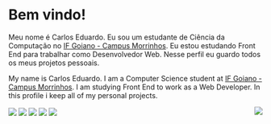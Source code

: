 # Bem vindo!

Meu nome é Carlos Eduardo. Eu sou um estudante de Ciência da Computação no [IF Goiano - Campus Morrinhos](https://www.ifgoiano.edu.br/home/index.php/morrinhos). Eu estou estudando Front End para trabalhar como Desenvolvedor Web. Nesse perfil eu guardo todos os meus projetos pessoais. 

My name is Carlos Eduardo. I am a Computer Science student at [IF Goiano - Campus Morrinhos](https://www.ifgoiano.edu.br/home/index.php/morrinhos). I am studying Front End to work as a Web Developer. In this profile i keep all of my personal projects.

<a href="https://github.com/CarlosERM/github-readme-stats">
  <img align="right" src="https://github-readme-stats.vercel.app/api?username=CarlosERM&show_icons=true&theme=tokyonight" />
</a>

<a href="https://www.instagram.com/carloseduardormiranda/"><img align="center" src="https://img.shields.io/badge/Instagram-E4405F?style=for-the-badge&logo=instagram&logoColor=white"></a> <a href="https://www.linkedin.com/in/carlos-eduardo-rocha-miranda-a11603211/"><img align="center" src="https://img.shields.io/badge/LinkedIn-0077B5?style=for-the-badge&logo=linkedin&logoColor=white"></a> <a href="https://www.facebook.com/carloseduardo.rochamiranda.9/"><img align="center" src="https://img.shields.io/badge/Facebook-1877F2?style=for-the-badge&logo=facebook&logoColor=white"></a> <a href="https://www.youtube.com/channel/UComveDCOR4f0AhG80rzxuTg"><img align="center" src="https://img.shields.io/badge/YouTube-FF0000?style=for-the-badge&logo=youtube&logoColor=white"></a>
<a href="mailto:carloseduardo.miranda2@gmail.com">
 <img align="center" src="https://img.shields.io/badge/Gmail-D14836?style=for-the-badge&logo=gmail&logoColor=white">
</a>
